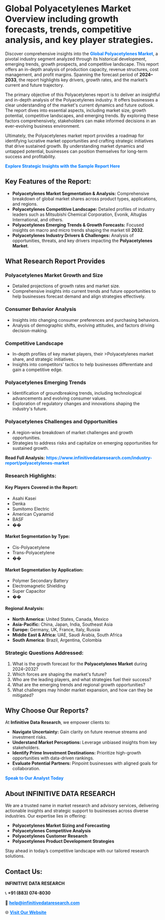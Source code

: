 <h1>Global Polyacetylenes Market Overview including growth forecasts, trends, competitive analysis, and key player strategies.</h1>
<p>
Discover comprehensive insights into the 
<a href="https://www.infinitivedataresearch.com/industry-report/polyacetylenes-market" rel="dofollow" style="color: #007BFF; text-decoration: none;"><strong>Global Polyacetylenes Market</strong></a>, a pivotal industry segment analyzed through its historical development, emerging trends, growth prospects, and competitive landscape. This report offers an in-depth analysis of production capacity, revenue structures, cost management, and profit margins. Spanning the forecast period of <strong>2024–2033</strong>, the report highlights key drivers, growth rates, and the market’s current and future trajectory.
</p>
<p>
The primary objective of this Polyacetylenes report is to deliver an insightful and in-depth analysis of the Polyacetylenes industry. It offers businesses a clear understanding of the market's current dynamics and future outlook. The report dives into essential aspects, including market size, growth potential, competitive landscapes, and emerging trends. By exploring these factors comprehensively, stakeholders can make informed decisions in an ever-evolving business environment.
</p>
<p>
Ultimately, the Polyacetylenes market report provides a roadmap for identifying lucrative market opportunities and crafting strategic initiatives that drive sustained growth. By understanding market dynamics and untapped potential, businesses can position themselves for long-term success and profitability.
</p>
<p>
<a href="https://www.infinitivedataresearch.com/request-sample/reportId=109499" style="color: #007BFF; text-decoration: none;"><strong>Explore Strategic Insights with the Sample Report Here</strong></a>
</p>

<h2>Key Features of the Report:</h2>
<ul>
<li><strong>Polyacetylenes Market Segmentation & Analysis:</strong> Comprehensive breakdown of global market shares across product types, applications, and regions.</li>
<li><strong>Polyacetylenes Competitive Landscape:</strong> Detailed profiles of industry leaders such as Mitsubishi Chemical Corporation, Evonik, Altuglas International, and others.</li>
<li><strong>Polyacetylenes Emerging Trends & Growth Forecasts:</strong> Focused insights on macro and micro trends shaping the market till <strong>2032</strong>.</li>
<li><strong>Polyacetylenes Industry Drivers & Challenges:</strong> Analysis of opportunities, threats, and key drivers impacting the <strong>Polyacetylenes Market</strong>.</li>
</ul>

<h2>What Research Report Provides</h2>
<h3>Polyacetylenes Market Growth and Size</h3>
<ul>
<li>Detailed projections of growth rates and market size.</li>
<li>Comprehensive insights into current trends and future opportunities to help businesses forecast demand and align strategies effectively.</li>
</ul>

<h3>Consumer Behavior Analysis</h3>
<ul>
<li>Insights into changing consumer preferences and purchasing behaviors.</li>
<li>Analysis of demographic shifts, evolving attitudes, and factors driving decision-making.</li>
</ul>

<h3>Competitive Landscape</h3>
<ul>
<li>In-depth profiles of key market players, their >Polyacetylenes market share, and strategic initiatives.</li>
<li>Insights into competitors' tactics to help businesses differentiate and gain a competitive edge.</li>
</ul>

<h3>Polyacetylenes Emerging Trends</h3>
<ul>
<li>Identification of groundbreaking trends, including technological advancements and evolving consumer values.</li>
<li>Exploration of regulatory changes and innovations shaping the industry's future.</li>
</ul>

<h3>Polyacetylenes Challenges and Opportunities</h3>
<ul>
<li>A region-wise breakdown of market challenges and growth opportunities.</li>
<li>Strategies to address risks and capitalize on emerging opportunities for sustained growth.</li>
</ul>
<p><strong>Read Full Analysis:</strong> <a href="https://www.infinitivedataresearch.com/industry-report/polyacetylenes-market" rel="dofollow" style="color: #007BFF; text-decoration: none;"><strong>https://www.infinitivedataresearch.com/industry-report/polyacetylenes-market</strong></a></p>
<h3>Research Highlights:</h3>
<h4>Key Players Covered in the Report:</h4>
<ul><li>Asahi Kasei</li><li>Denka</li><li>Sumitomo Electric</li><li>American Cyanamid</li><li>BASF</li><li>��</li></ul>
<h4>Market Segmentation by Type:</h4>
<ul><li>Cis-Polyacetylene</li><li>Trans-Polyacetylene</li><li>��</li></ul>
<h4>Market Segmentation by Application:</h4>
<ul><li>Polymer Secondary Battery</li><li>Electromagnetic Shielding</li><li>Super Capacitor</li><li>��</li></ul>

<h4>Regional Analysis:</h4>
<ul>
<li><strong>North America:</strong> United States, Canada, Mexico</li>
<li><strong>Asia-Pacific:</strong> China, Japan, India, Southeast Asia</li>
<li><strong>Europe:</strong> Germany, UK, France, Italy, Russia</li>
<li><strong>Middle East & Africa:</strong> UAE, Saudi Arabia, South Africa</li>
<li><strong>South America:</strong> Brazil, Argentina, Colombia</li>
</ul>

<h3>Strategic Questions Addressed:</h3>
<ol>
<li>What is the growth forecast for the <strong>Polyacetylenes Market</strong> during 2024–2032?</li>
<li>Which forces are shaping the market's future?</li>
<li>Who are the leading players, and what strategies fuel their success?</li>
<li>What are the emerging trends and regional growth opportunities?</li>
<li>What challenges may hinder market expansion, and how can they be mitigated?</li>
</ol>

<h2>Why Choose Our Reports?</h2>
<p>At <strong>Infinitive Data Research</strong>, we empower clients to:</p>
<ul>
<li><strong>Navigate Uncertainty:</strong> Gain clarity on future revenue streams and investment risks.</li>
<li><strong>Understand Market Perceptions:</strong> Leverage unbiased insights from key stakeholders.</li>
<li><strong>Identify Prime Investment Destinations:</strong> Prioritize high-growth opportunities with data-driven rankings.</li>
<li><strong>Evaluate Potential Partners:</strong> Pinpoint businesses with aligned goals for collaboration.</li>
</ul>
<p><a href="https://www.infinitivedataresearch.com/industry-report/polyacetylenes-market" rel="dofollow" style="color: #007BFF; text-decoration: none;"><strong>Speak to Our Analyst Today</strong></a></p>

<h2>About INFINITIVE DATA RESEARCH</h2>
<p>We are a trusted name in market research and advisory services, delivering actionable insights and strategic support to businesses across diverse industries. Our expertise lies in offering:</p>
<ul>
<li><strong>Polyacetylenes Market Sizing and Forecasting</strong></li>
<li><strong>Polyacetylenes Competitive Analysis</strong></li>
<li><strong>Polyacetylenes Customer Research</strong></li>
<li><strong>Polyacetylenes Product Development Strategies</strong></li>
</ul>
<p>Stay ahead in today’s competitive landscape with our tailored research solutions.</p>

<h2>Contact Us:</h2>
<p><strong>INFINITIVE DATA RESEARCH</strong></p>
<p>📞 <strong>+91 (883) 074-8030</strong></p>
<p>📧 <strong><a href="mailto:help@infinitivedataresearch.com" style="color: #007BFF;">help@infinitivedataresearch.com</a></strong></p>
<p>🌐 <strong><a href="https://www.infinitivedataresearch.com" rel="dofollow" style="color: #007BFF;">Visit Our Website</a></strong></p>